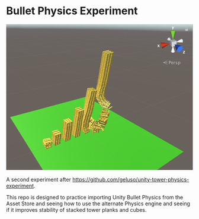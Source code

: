 # Bullet Physics Experiment

![towers collapsing](tower-collapse.png)

A second experiment after <https://github.com/geluso/unity-tower-physics-experiment>.

This repo is designed to practice importing Unity Bullet Physics from the
Asset Store and seeing how to use the alternate Physics engine and seeing
if it improves stability of stacked tower planks and cubes.

